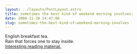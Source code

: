 ```yaml
---
layout: ../layouts/PostLayout.astro
title: sometimes the best kind of weekend morning involves:
date: 2008-11-30 14:47:00
slug: sometimes-the-best-kind-of-weekend-morning-involves
---
```


English breakfast tea.  
Rain that forces one to stay inside.  
[Interesting reading material.](http://www.nytimes.com/2008/11/30/opinion/30gleick.html?pagewanted=1)
